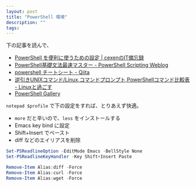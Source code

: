 ```yaml
---
layout: post
title: "PowerShell 環境"
description: ""
tags: 
---
```


下の記事を読んで、

* [PowerShell を便利に使うための設定 \| cexenのIT備忘録](https://ite.cexen.info/powershell-%E3%82%92%E4%BE%BF%E5%88%A9%E3%81%AB%E4%BD%BF%E3%81%86%E3%81%9F%E3%82%81%E3%81%AE%E8%A8%AD%E5%AE%9A/)
* [PowerShell基礎文法最速マスター - PowerShell Scripting Weblog](http://winscript.jp/powershell/202)
* [powershell チートシート - Qiita](https://qiita.com/jca02266/items/a0c71ae90d055ab3893c)
* [逆引きUNIXコマンド/Linux,コマンドプロンプト,PowerShellコマンド比較表 - Linuxと過ごす](https://linux.just4fun.biz/?%E9%80%86%E5%BC%95%E3%81%8DUNIX%E3%82%B3%E3%83%9E%E3%83%B3%E3%83%89/Linux%2C%E3%82%B3%E3%83%9E%E3%83%B3%E3%83%89%E3%83%97%E3%83%AD%E3%83%B3%E3%83%97%E3%83%88%2CPowerShell%E3%82%B3%E3%83%9E%E3%83%B3%E3%83%89%E6%AF%94%E8%BC%83%E8%A1%A8)
* [PowerShell Gallery](https://www.powershellgallery.com/)

`notepad $profile` で下の設定をすれば、とりあえず快適。

* `more` だと辛いので、`less` をインストールする
* Emacs key bind に設定
* Shift+Insert でペースト
* diff などのエイリアスを削除

~~~powershell
Set-PSReadlineOption -EditMode Emacs -BellStyle None
Set-PSReadlineKeyHandler -Key Shift+Insert Paste

Remove-Item Alias:diff -Force
Remove-Item Alias:curl -Force
Remove-Item Alias:wget -Force
~~~
